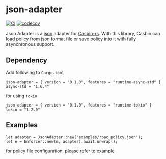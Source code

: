 # json-adapter

[![CI](https://github.com/casbin-rs/json-adapter/actions/workflows/ci.yml/badge.svg)](https://github.com/casbin-rs/json-adapter/actions)
[![codecov](https://codecov.io/gh/casbin-rs/json-adapter/branch/master/graph/badge.svg)](https://codecov.io/gh/casbin-rs/json-adapter)

Json Adapter is a [json](https://github.com/serde-rs/json) adapter for [Casbin-rs](https://github.com/casbin/casbin-rs). With this library, Casbin can load policy from json format file or save policy into it with fully asynchronous support.

## Dependency

Add following to `Cargo.toml`

```
json-adapter = { version = "0.1.0", features = "runtime-async-std" }
async-std = "1.6.4"
```

for using `tokio`

```
json-adapter = { version = "0.1.0", features = "runtime-tokio" }
tokio = "1.2.0"
```

## Examples

```
let adapter = JsonAdapter::new("examples/rbac_policy.json");
let e = Enforcer::new(m, adapter).await.unwrap();
```

for policy file configuration, please refer to [example](./examples)


